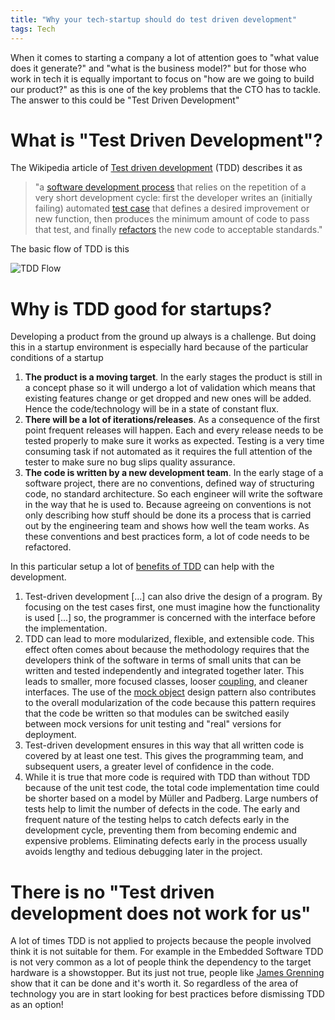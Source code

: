 ```yaml
---
title: "Why your tech-startup should do test driven development"
tags: Tech
---
```


When it comes to starting a company a lot of attention goes to "what value does it generate?" and "what is the business model?" but for those who work in tech it is equally important to focus on "how are we going to build our product?" as this is one of the key problems that the CTO has to tackle. The answer to this could be "Test Driven Development"

# What is "Test Driven Development"?
The Wikipedia article of [Test driven development](http://en.wikipedia.org/wiki/Test-driven_development) (TDD) describes it as

> "a [software development process](http://en.wikipedia.org/wiki/Software_development_process) that relies on the repetition of a very short development cycle: first the developer writes an (initially failing) automated [test case](http://en.wikipedia.org/wiki/Test_case) that defines a desired improvement or new function, then produces the minimum amount of code to pass that test, and finally [refactors](http://en.wikipedia.org/wiki/Code_refactoring) the new code to acceptable standards."

The basic flow of TDD is this

![TDD Flow](http://upload.wikimedia.org/wikipedia/commons/9/9c/Test-driven_development.PNG)

# Why is TDD good for startups?
Developing a product from the ground up always is a challenge. But doing this in a startup environment is especially hard because of the particular conditions of a startup

1. **The product is a moving target**. In the early stages the product is still in a concept phase so it will undergo a lot of validation which means that existing features change or get dropped and new ones will be added. Hence the code/technology will be in a state of constant flux.
2. **There will be a lot of iterations/releases**. As a consequence of the first point frequent releases will happen. Each and every release needs to be tested properly to make sure it works as expected. Testing is a very time consuming task if not automated as it requires the full attention of the tester to make sure no bug slips quality assurance.
3. **The code is written by a new development team**. In the early stage of a software project, there are no conventions, defined way of structuring code, no standard architecture. So each engineer will write the software in the way that he is used to. Because agreeing on conventions is not only describing how stuff should be done its a process that is carried out by the engineering team and shows how well the team works. As these conventions and best practices form, a lot of code needs to be refactored.

In this particular setup a lot of [benefits of TDD](http://en.wikipedia.org/wiki/Test-driven_development#Benefits) can help with the development.

1. Test-driven development [...] can also drive the design of a program. By focusing on the test cases first, one must imagine how the functionality is used [...] so, the programmer is concerned with the interface before the implementation.
2. TDD can lead to more modularized, flexible, and extensible code. This effect often comes about because the methodology requires that the developers think of the software in terms of small units that can be written and tested independently and integrated together later. This leads to smaller, more focused classes, looser [coupling](http://en.wikipedia.org/wiki/Coupling_(computer_programming)), and cleaner interfaces. The use of the [mock object](http://en.wikipedia.org/wiki/Mock_object) design pattern also contributes to the overall modularization of the code because this pattern requires that the code be written so that modules can be switched easily between mock versions for unit testing and "real" versions for deployment.
3. Test-driven development ensures in this way that all written code is covered by at least one test. This gives the programming team, and subsequent users, a greater level of confidence in the code.
4. While it is true that more code is required with TDD than without TDD because of the unit test code, the total code implementation time could be shorter based on a model by Müller and Padberg. Large numbers of tests help to limit the number of defects in the code. The early and frequent nature of the testing helps to catch defects early in the development cycle, preventing them from becoming endemic and expensive problems. Eliminating defects early in the process usually avoids lengthy and tedious debugging later in the project.

# There is no "Test driven development does not work for us"
A lot of times TDD is not applied to projects because the people involved think it is not suitable for them. For example in the Embedded Software TDD is not very common as a lot of people think the dependency to the target hardware is a showstopper. But its just not true, people like [James Grenning](http://jamesgrenning.heroku.com/My-Book) show that it can be done and it's worth it. So regardless of the area of technology you are in start looking for best practices before dismissing TDD as an option!
